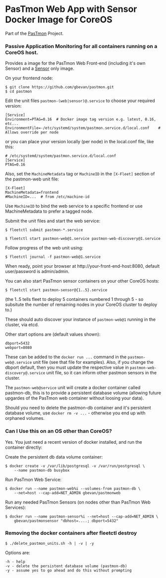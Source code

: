 PasTmon Web App with Sensor Docker Image for CoreOS
===================================================

Part of the [PasTmon](http://pastmon.sourceforge.net) Project.

### Passive Application Monitoring for all containers running on a CoreOS host.

Provides a image for the PasTmon Web Front-end (including it's own Sensor) and a
[Sensor](https://registry.hub.docker.com/u/gbevan/pastmonsensor/) only image.

On your frontend node:

    $ git clone https://github.com/gbevan/pastmon.git
    $ cd pastmon

Edit the unit files ``pastmon-(web|sensor)@.service`` to choose your required version:

    [Service]
    Environment=PTAG=0.16  # Docker image tag version e.g. latest, 0.16, etc...
    EnvironmentFile=-/etc/systemd/system/pastmon.service.d/local.conf    # Allows override per node

or you can place your version locally (per node) in the local.conf file, like this:

    # /etc/systemd/system/pastmon.service.d/local.conf
    [Service]
    PTAG=0.16

Also, set the ``MachineMetadata`` tag or ``MachineID`` in the ``[X-Fleet]`` section of the pastmon-web
unit file:

    [X-Fleet]
    MachineMetadata=frontend
    #MachineID=...  # from /etc/machine-id

Use ``MachineID`` to bind the web service to a specific frontend or use MachineMetadata to prefer a tagged node.

Submit the unit files and start the web service:

    $ fleetctl submit pastmon-*.service

    $ fleetctl start pastmon-web@1.service pastmon-web-discovery@1.service

Follow progress of the web unit using:

    $ fleetctl journal -f pastmon-web@1.service

When ready, point your browser at http://your-front-end-host:8080, default user/password is admin/admin.

You can also start PasTmon sensor containers on your other CoreOS hosts:

    $ fleetctl start pastmon-sensor@{1..5}.service

(the 1..5 tells fleet to deploy 5 containers numbered 1 through 5 - so subsitute the number of
remaining nodes in your CoreOS cluster to deploy to.)

These should auto discover your instance of ``pastmon-web@1`` running in the cluster, via etcd.

Other start options are (default values shown):

    dbport=5432
    webport=8080

These can be added to the `docker run ...` command in the ``pastmon-web@.service`` unit file (see that file for examples).
Also, if you change the dbport default, then you must update the respective value in ``pastmon-web-discovery@.service`` unit file,
so it can inform other pastmon sensors in the cluster.

The ``pastmon-web@service`` unit will create a docker container called pastmon-db, this is to
provide a persistent database volume (allowing future upgardes of the PasTmon web container
without loosing your data).

Should you need to delete the pastmon-db container and it's persistent database volume,
use `docker rm -v ...` - otherwise you end up with orphaned volumes.

### Can I Use this on an OS other than CoreOS?

Yes.  You just need a recent version of docker installed, and run the container directly:

Create the persistent db data volume container:

    $ docker create -v /var/lib/postgresql -v /var/run/postgresql \
        --name pastmon-db busybox

Run PasTmon Web Service:

    $ docker run --name pastmon-web%i --volumes-from pastmon-db \
        --net=host --cap-add=NET_ADMIN gbevan/pastmonweb

Run any needed PasTmon Sensors (on nodes other than PasTmon Web Services):

    $ docker run --name pastmon-sensor%i --net=host --cap-add=NET_ADMIN \
        gbevan/pastmonsensor "dbhost=....; dbport=5432"

### Removing the docker containers after fleetctl destroy

    $ ./delete_pastmon_units.sh -h | -v | -y

Options are:

    -h - help
    -v - delete the persistent database volume (pastmon-db)
    -y - assume yes to go ahead and do this without prompting

